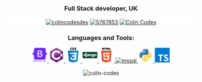 <!-- Check out this awesome github profile generation tool: https://rahuldkjain.github.io/gh-profile-readme-generator/ -->

<h3 align="center">Full Stack developer, UK</h3>

<p align="center" style="background-color:white">
<a href="https://twitter.com/colincodesdev" target="blank"><img align="center" src="https://cdn.jsdelivr.net/npm/simple-icons@3.0.1/icons/twitter.svg" alt="colincodesdev" height="30" width="40" /></a>
<a href="https://stackoverflow.com/users/5767853" target="blank"><img align="center" src="https://cdn.jsdelivr.net/npm/simple-icons@3.0.1/icons/stackoverflow.svg" alt="5767853" height="30" width="40" /></a>
<a href="https://www.codewars.com/users/Colin%20Codes" target="blank"><img align="center" src="https://cdn.jsdelivr.net/npm/simple-icons@3.0.1/icons/codewars.svg" alt="Colin Codes" height="30" width="40" /></a>
</p>

<h3 align="center">Languages and Tools:</h3>
<p align="center"> <a href="https://getbootstrap.com" target="_blank"> <img src="https://raw.githubusercontent.com/devicons/devicon/master/icons/bootstrap/bootstrap-plain-wordmark.svg" alt="bootstrap" width="40" height="40"/> </a> <a href="https://www.w3schools.com/cs/" target="_blank"> <img src="https://raw.githubusercontent.com/devicons/devicon/master/icons/csharp/csharp-original.svg" alt="csharp" width="40" height="40"/> </a> <a href="https://www.w3schools.com/css/" target="_blank"> <img src="https://raw.githubusercontent.com/devicons/devicon/master/icons/css3/css3-original-wordmark.svg" alt="css3" width="40" height="40"/> </a> <a href="https://www.djangoproject.com/" target="_blank"> <img src="https://raw.githubusercontent.com/devicons/devicon/master/icons/django/django-original.svg" alt="django" width="40" height="40"/> </a> <a href="https://www.w3.org/html/" target="_blank"> <img src="https://raw.githubusercontent.com/devicons/devicon/master/icons/html5/html5-original-wordmark.svg" alt="html5" width="40" height="40"/> </a> <a href="https://www.microsoft.com/en-us/sql-server" target="_blank"> <img src="https://cdn.worldvectorlogo.com/logos/microsoft-sql-server.svg" alt="mssql" width="40" height="40"/> </a> <a href="https://www.python.org" target="_blank"> <img src="https://raw.githubusercontent.com/devicons/devicon/master/icons/python/python-original.svg" alt="python" width="40" height="40"/> </a> <a href="https://www.typescriptlang.org/" target="_blank"> <img src="https://raw.githubusercontent.com/devicons/devicon/master/icons/typescript/typescript-original.svg" alt="typescript" width="40" height="40"/> </a> </p>

<p align="center"><img align="center" src="https://github-readme-stats.vercel.app/api/top-langs?username=colin-codes&show_icons=true&locale=en&layout=compact" alt="colin-codes" /></p>


